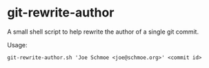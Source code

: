 # git-rewrite-author

A small shell script to help rewrite the author of a single git commit.

Usage:

    git-rewrite-author.sh 'Joe Schmoe <joe@schmoe.org>' <commit id>

